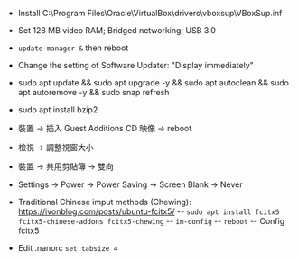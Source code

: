 - Install C:\Program Files\Oracle\VirtualBox\drivers\vboxsup\VBoxSup.inf

- Set 128 MB video RAM; Bridged networking; USB 3.0

- `update-manager &` then reboot

- Change the setting of Software Updater: "Display immediately"

- sudo apt update && sudo apt upgrade -y && sudo apt autoclean && sudo apt autoremove -y && sudo snap refresh

- sudo apt install bzip2

- 裝置 -> 插入 Guest Additions CD 映像 -> reboot

- 檢視 -> 調整視窗大小

- 裝置 -> 共用剪貼簿 -> 雙向

- Settings -> Power -> Power Saving -> Screen Blank -> Never

- Traditional Chinese imput methods (Chewing): https://ivonblog.com/posts/ubuntu-fcitx5/
-- `sudo apt install fcitx5 fcitx5-chinese-addons fcitx5-chewing`
-- `im-config`
-- `reboot`
-- Config fcitx5

- Edit .nanorc
`set tabsize 4`
